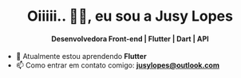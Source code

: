 <h1 align="center">Oiiiii.. 👋🏻, eu sou a Jusy Lopes</h1>
<h4 align="center">Desenvolvedora Front-end | Flutter | Dart | API </h4>


- 🌱 Atualmente estou aprendendo **Flutter**
- 📫 Como entrar em contato comigo: **jusylopes@outlook.com**
